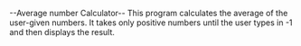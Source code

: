 --Average number Calculator--
This program calculates the average of the user-given numbers.
It takes only positive numbers until the user types in -1 and then displays the result. 
